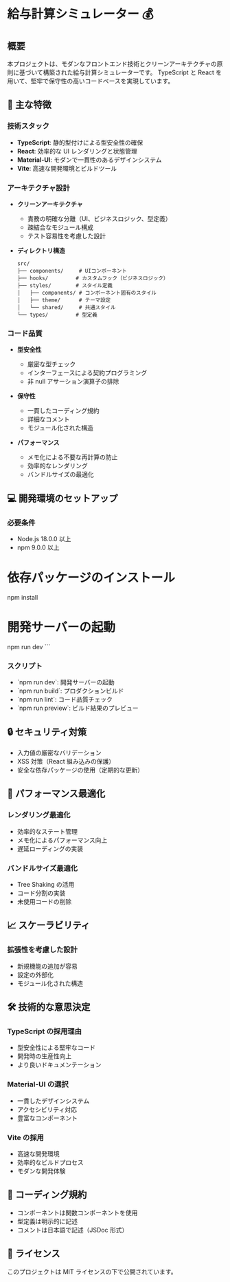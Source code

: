 # 給与計算シミュレーター 💰

## 概要

本プロジェクトは、モダンなフロントエンド技術とクリーンアーキテクチャの原則に基づいて構築された給与計算シミュレーターです。
TypeScript と React を用いて、堅牢で保守性の高いコードベースを実現しています。

## 🎯 主な特徴

### 技術スタック

- **TypeScript**: 静的型付けによる型安全性の確保
- **React**: 効率的な UI レンダリングと状態管理
- **Material-UI**: モダンで一貫性のあるデザインシステム
- **Vite**: 高速な開発環境とビルドツール

### アーキテクチャ設計

- **クリーンアーキテクチャ**

  - 責務の明確な分離（UI、ビジネスロジック、型定義）
  - 疎結合なモジュール構成
  - テスト容易性を考慮した設計

- **ディレクトリ構造**
  ```
  src/
  ├── components/     # UIコンポーネント
  ├── hooks/         # カスタムフック（ビジネスロジック）
  ├── styles/        # スタイル定義
  │   ├── components/ # コンポーネント固有のスタイル
  │   ├── theme/      # テーマ設定
  │   └── shared/     # 共通スタイル
  └── types/         # 型定義
  ```

### コード品質

- **型安全性**

  - 厳密な型チェック
  - インターフェースによる契約プログラミング
  - 非 null アサーション演算子の排除

- **保守性**

  - 一貫したコーディング規約
  - 詳細なコメント
  - モジュール化された構造

- **パフォーマンス**
  - メモ化による不要な再計算の防止
  - 効率的なレンダリング
  - バンドルサイズの最適化

## 💻 開発環境のセットアップ

### 必要条件

- Node.js 18.0.0 以上
- npm 9.0.0 以上

# 依存パッケージのインストール

npm install

# 開発サーバーの起動

npm run dev
\`\`\`

### スクリプト

- \`npm run dev\`: 開発サーバーの起動
- \`npm run build\`: プロダクションビルド
- \`npm run lint\`: コード品質チェック
- \`npm run preview\`: ビルド結果のプレビュー

## 🔒 セキュリティ対策

- 入力値の厳密なバリデーション
- XSS 対策（React 組み込みの保護）
- 安全な依存パッケージの使用（定期的な更新）

## 🚀 パフォーマンス最適化

### レンダリング最適化

- 効率的なステート管理
- メモ化によるパフォーマンス向上
- 遅延ローディングの実装

### バンドルサイズ最適化

- Tree Shaking の活用
- コード分割の実装
- 未使用コードの削除

## 📈 スケーラビリティ

### 拡張性を考慮した設計

- 新規機能の追加が容易
- 設定の外部化
- モジュール化された構造

## 🛠️ 技術的な意思決定

### TypeScript の採用理由

- 型安全性による堅牢なコード
- 開発時の生産性向上
- より良いドキュメンテーション

### Material-UI の選択

- 一貫したデザインシステム
- アクセシビリティ対応
- 豊富なコンポーネント

### Vite の採用

- 高速な開発環境
- 効率的なビルドプロセス
- モダンな開発体験

## 📝 コーディング規約

- コンポーネントは関数コンポーネントを使用
- 型定義は明示的に記述
- コメントは日本語で記述（JSDoc 形式）

## 🔑 ライセンス

このプロジェクトは MIT ライセンスの下で公開されています。
